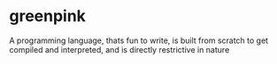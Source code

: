 # greenpink
A programming language, thats fun to write, is built from scratch to get compiled and interpreted, and is directly restrictive in nature
